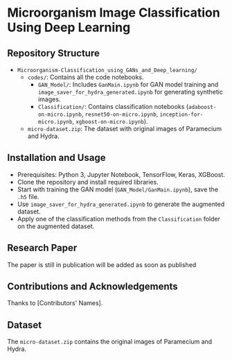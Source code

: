 # Microorganism Image Classification Using Deep Learning

## Repository Structure
- `Microorganism-Classification_using_GANs_and_Deep_learning/`
  - `codes/`: Contains all the code notebooks.
    - `GAN_Model/`: Includes `GanMain.ipynb` for GAN model training and `image_saver_for_hydra_generated.ipynb` for generating synthetic images.
    - `Classification/`: Contains classification notebooks (`adaboost-on-micro.ipynb`, `resnet50-on-micro.ipynb`, `inception-for-micro.ipynb`, `xgboost-on-micro.ipynb`).
  - `micro-dataset.zip`: The dataset with original images of Paramecium and Hydra.

## Installation and Usage
- Prerequisites: Python 3, Jupyter Notebook, TensorFlow, Keras, XGBoost.
- Clone the repository and install required libraries.
- Start with training the GAN model (`GAN_Model/GanMain.ipynb`), save the `.h5` file.
- Use `image_saver_for_hydra_generated.ipynb` to generate the augmented dataset.
- Apply one of the classification methods from the `Classification` folder on the augmented dataset.

## Research Paper
The paper is still in publication will be added as soon as published

## Contributions and Acknowledgements
Thanks to [Contributors' Names].

## Dataset
The `micro-dataset.zip` contains the original images of Paramecium and Hydra.
